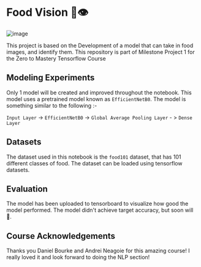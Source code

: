 
# Food Vision 🍔👁️

![image](https://user-images.githubusercontent.com/73777608/220505155-b69caab3-a6b6-459b-a19c-fd0ef5cbb174.png)


This project is based on the Development of a model that can take in food images, and identify them. This repository is part of Milestone Project 1 for the Zero to Mastery Tensorflow Course 

## Modeling Experiments

Only 1 model will be created and improved throughout the notebook. This model uses a pretrained model known as `EfficientNetB0`. The model is something similar to the following :-   

`Input Layer`  -> `EfficientNetB0` -> `Global Average Pooling Layer` - > `Dense Layer`

## Datasets
The dataset used in this notebook is the `food101` dataset, that has 101 different classes of food. The dataset can be loaded using tensorflow datasets. 

## Evaluation
The model has been uploaded to tensorboard to visualize how good the model performed. The model didn't achieve target accuracy, but soon will 😤.

## Course Acknowledgements
Thanks you Daniel Bourke and Andrei Neagoie for this amazing course! I really loved it and look forward to doing the NLP section!

